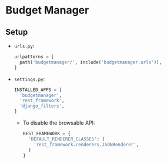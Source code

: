 # Budget Manager

## Setup

- `urls.py`:
  ```Python
  urlpatterns = [
    path('budgetmanager/', include('budgetmanager.urls')),
  ]
  ```

- `settings.py`:
  ```Python
  INSTALLED_APPS = [
    'budgetmanager',
    'rest_framework',
    'django_filters',
  ]
  ```
  - To disable the browsable API:
    ```Python
    REST_FRAMEWORK = {
      'DEFAULT_RENDERER_CLASSES': (
        'rest_framework.renderers.JSONRenderer',
      )
    }
    ```
